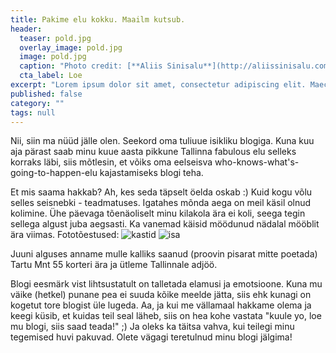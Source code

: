 ```yaml
---
title: Pakime elu kokku. Maailm kutsub.
header: 
  teaser: pold.jpg
  overlay_image: pold.jpg
  image: pold.jpg
  caption: "Photo credit: [**Aliis Sinisalu**](http://aliissinisalu.com)"
  cta_label: Loe
excerpt: "Lorem ipsum dolor sit amet, consectetur adipiscing elit. Maecenas eu libero a est feugiat varius. Fusce dictum ultrices fringilla."
published: false
category: ""
tags: null
---
```

Nii, siin ma nüüd jälle olen. Seekord oma tuliuue isikliku blogiga. Kuna kuu aja pärast saab minu kuue aasta pikkune Tallinna fabulous elu selleks korraks läbi, siis mõtlesin, et võiks oma eelseisva who-knows-what's-going-to-happen-elu kajastamiseks blogi teha.

Et mis saama hakkab? Ah, kes seda täpselt öelda oskab :) Kuid kogu võlu selles seisnebki - teadmatuses. Igatahes mõnda aega on meil käsil olnud kolimine. Ühe päevaga tõenäoliselt minu kilakola ära ei koli, seega tegin sellega algust juba aegsasti. Ka vanemad käisid möödunud nädalal mööblit ära viimas. Fototõestused: 
![kastid]({{site.baseurl}}/images/IMG_20160420_083039.jpg)
![isa]({{site.baseurl}}/images/isa.jpg)

Juuni alguses anname mulle kalliks saanud (proovin pisarat mitte poetada) Tartu Mnt 55 korteri ära ja ütleme Tallinnale adjöö. 

Blogi eesmärk vist lihtsustatult on talletada elamusi ja emotsioone. Kuna mu väike (hetkel) punane pea ei suuda kõike meelde jätta, siis ehk kunagi on kogetut tore blogist üle lugeda. Aa, ja kui me vällamaal hakkame olema ja keegi küsib, et kuidas teil seal läheb, siis on hea kohe vastata "kuule yo, loe mu blogi, siis saad teada!" ;) Ja oleks ka täitsa vahva, kui teilegi minu tegemised huvi pakuvad. Olete vägagi teretulnud minu blogi jälgima!



